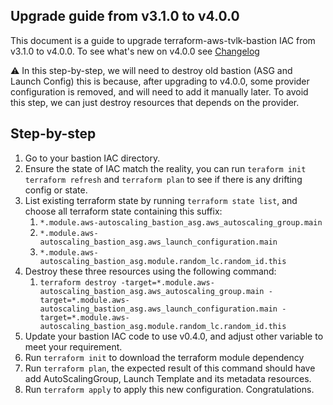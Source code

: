 ## Upgrade guide from v3.1.0 to v4.0.0
This document is a guide to upgrade terraform-aws-tvlk-bastion IAC from v3.1.0 to v4.0.0.
To see what's new on v4.0.0 see [Changelog](../CHANGELOG.md)

:warning: In this step-by-step, we will need to destroy old bastion (ASG and Launch Config) this is because, after upgrading to v4.0.0, some provider configuration is removed, and will need to add it manually later. To avoid this step, we can just destroy resources that depends on the provider.
## Step-by-step
1. Go to your bastion IAC directory.
2. Ensure the state of IAC match the reality, you can run `teraform init` `terraform refresh` and `terraform plan` to see if there is any drifting config or state.
3. List existing terraform state by running `terraform state list`, and choose all terraform state containing this suffix:
   1. `*.module.aws-autoscaling_bastion_asg.aws_autoscaling_group.main`
   2. `*.module.aws-autoscaling_bastion_asg.aws_launch_configuration.main`
   3. `*.module.aws-autoscaling_bastion_asg.module.random_lc.random_id.this`
4. Destroy these three resources using the following command:
   1. `terraform destroy -target=*.module.aws-autoscaling_bastion_asg.aws_autoscaling_group.main -target=*.module.aws-autoscaling_bastion_asg.aws_launch_configuration.main -target=*.module.aws-autoscaling_bastion_asg.module.random_lc.random_id.this`
5. Update your bastion IAC code to use v0.4.0, and adjust other variable to meet your requirement.
6. Run `terraform init` to download the terraform module dependency
7. Run `terraform plan`, the expected result of this command should have add AutoScalingGroup, Launch Template and its metadata resources.
8. Run `terraform apply` to apply this new configuration. Congratulations.